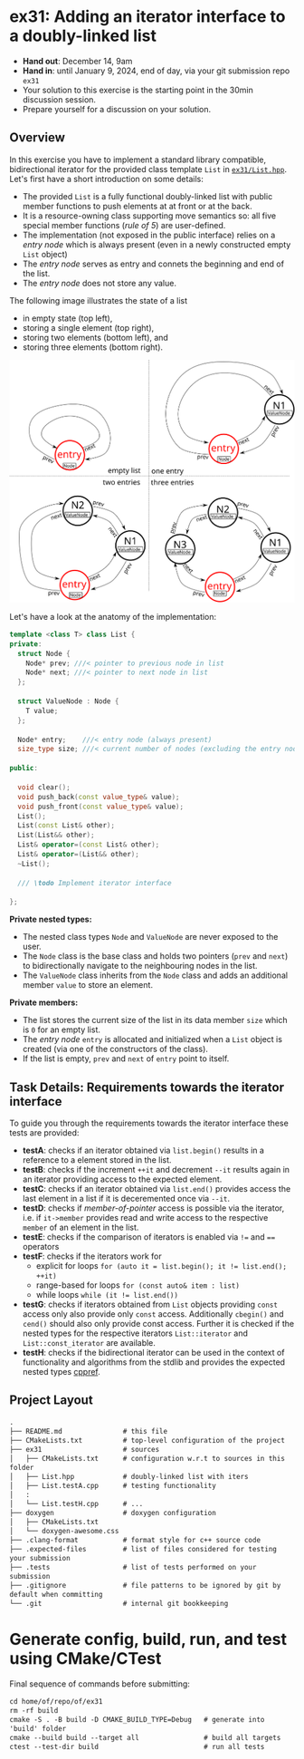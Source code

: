 # ex31: Adding an iterator interface to a doubly-linked list

- **Hand out**: December 14, 9am
- **Hand in**: until January 9, 2024, end of day, via your git submission repo `ex31`
- Your solution to this exercise is the starting point in the 30min discussion session.
- Prepare yourself for a discussion on your solution.

## Overview

In this exercise you have to implement a standard library compatible, bidirectional iterator for the provided class template `List` in [`ex31/List.hpp`](ex31/List.hpp). 
Let's first have a short introduction on some details:

- The provided `List` is a fully functional doubly-linked list with public member functions to push elements at at front or at the back.
- It is a resource-owning class supporting move semantics so:  all five special member functions (*rule of 5*) are user-defined.
- The implementation (not exposed in the public interface) relies on a *entry node* which is always present (even in a newly constructed empty `List` object)
- The *entry node* serves as entry and connets the beginning and end of the list. 
- The *entry node* does not store any value.

The following image illustrates the state of a list 

- in empty state (top left), 
- storing a single element (top right), 
- storing two elements (bottom left), and 
- storing three elements (bottom right).

![Image of cyclic DLL](images/list.svg)

Let's have a look at the anatomy of the implementation:

```cpp
template <class T> class List {
private:
  struct Node {
    Node* prev; ///< pointer to previous node in list
    Node* next; ///< pointer to next node in list
  };

  struct ValueNode : Node {
    T value;
  };

  Node* entry;    ///< entry node (always present)
  size_type size; ///< current number of nodes (excluding the entry node)

public:

  void clear();
  void push_back(const value_type& value);
  void push_front(const value_type& value);
  List();
  List(const List& other);
  List(List&& other);
  List& operator=(const List& other);
  List& operator=(List&& other);
  ~List();

  /// \todo Implement iterator interface

};
```

**Private nested types:** 

- The nested class types `Node` and `ValueNode` are never exposed to the user.
- The `Node` class is the base class and holds two pointers (`prev` and `next`) to bidirectionally navigate to the neighbouring nodes in the list.
- The `ValueNode` class inherits from the `Node` class and adds an additional member `value` to store an element.

**Private members:** 

- The list stores the current size of the list in its data member `size` which is `0` for an empty list.
- The *entry node* `entry` is allocated and initialized when a `List` object is created (via one of the constructors of the class).
- If the list is empty, `prev` and `next` of `entry` point to itself.

## Task Details: Requirements towards the iterator interface

To guide you through the requirements towards the iterator interface these tests are provided:

- **testA**: checks if an iterator obtained via `list.begin()` results in a reference to a element stored in the list.
- **testB**: checks if the increment `++it` and decrement `--it` results again in an iterator providing access to the expected element.
- **testC**: checks if an iterator obtained via `list.end()` provides access the last element in a list if it is deceremented once via `--it`.
- **testD**: checks if *member-of-pointer* access is possible via the iterator, i.e. if `it->member` provides read and write access to the respective `member` of an element in the list. 
- **testE**: checks if the comparison of iterators is enabled via `!=` and `==` operators
- **testF**: checks if the iterators work for
  - explicit for loops `for (auto it = list.begin(); it != list.end(); ++it)`
  - range-based for loops `for (const auto& item : list)`
  - while loops `while (it != list.end())`
- **testG**: checks if iterators obtained from `List` objects providing `const` access only also provide only `const` access. Additionally `cbegin()` and `cend()` should also only provide const access. Further it is checked if the nested types for the respective iterators `List::iterator` and `List::const_iterator` are available.
- **testH**: checks if the bidirectional iterator can be used in the context of functionality and algorithms from the stdlib and provides the expected nested types [cppref](https://en.cppreference.com/w/cpp/iterator/iterator_traits).

## Project Layout

```
.
├── README.md               # this file
├── CMakeLists.txt          # top-level configuration of the project
├── ex31                    # sources
│   ├── CMakeLists.txt      # configuration w.r.t to sources in this folder
│   ├── List.hpp            # doubly-linked list with iters
│   ├── List.testA.cpp      # testing functionality 
│   :                           
│   └── List.testH.cpp      # ...
├── doxygen                 # doxygen configuration
│   ├── CMakeLists.txt      
│   └── doxygen-awesome.css
├── .clang-format           # format style for c++ source code
├── .expected-files         # list of files considered for testing your submission
├── .tests                  # list of tests performed on your submission
├── .gitignore              # file patterns to be ignored by git by default when committing
└── .git                    # internal git bookkeeping
```

# Generate config, build, run, and test using CMake/CTest

Final sequence of commands before submitting:
```shell
cd home/of/repo/of/ex31
rm -rf build
cmake -S . -B build -D CMAKE_BUILD_TYPE=Debug   # generate into 'build' folder
cmake --build build --target all                # build all targets
ctest --test-dir build                          # run all tests
```

